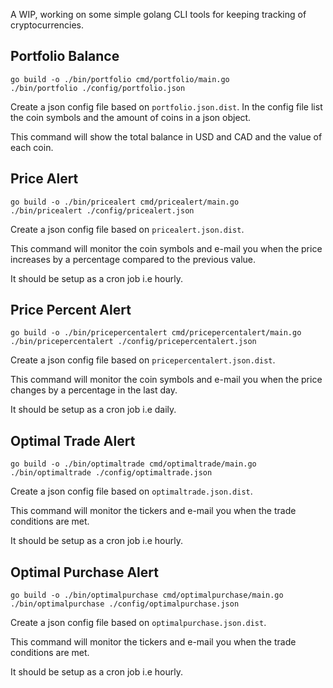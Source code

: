 A WIP, working on some simple golang CLI tools for keeping tracking of cryptocurrencies.

Portfolio Balance
-----------------

```
go build -o ./bin/portfolio cmd/portfolio/main.go
./bin/portfolio ./config/portfolio.json
```

Create a json config file based on `portfolio.json.dist`.
In the config file list the coin symbols and the amount of coins in a json object.

This command will show the total balance in USD and CAD and the value of each coin.


Price Alert
-----------

```
go build -o ./bin/pricealert cmd/pricealert/main.go
./bin/pricealert ./config/pricealert.json
```

Create a json config file based on `pricealert.json.dist`.

This command will monitor the coin symbols and e-mail you when the price increases by a percentage compared to the previous value.

It should be setup as a cron job i.e hourly.

Price Percent Alert
-----------

```
go build -o ./bin/pricepercentalert cmd/pricepercentalert/main.go
./bin/pricepercentalert ./config/pricepercentalert.json
```

Create a json config file based on `pricepercentalert.json.dist`.

This command will monitor the coin symbols and e-mail you when the price changes by a percentage in the last day.

It should be setup as a cron job i.e daily.

Optimal Trade Alert
-----------

```
go build -o ./bin/optimaltrade cmd/optimaltrade/main.go
./bin/optimaltrade ./config/optimaltrade.json
```

Create a json config file based on `optimaltrade.json.dist`.

This command will monitor the tickers and e-mail you when the trade conditions are met.

It should be setup as a cron job i.e hourly.

Optimal Purchase Alert
-----------

```
go build -o ./bin/optimalpurchase cmd/optimalpurchase/main.go
./bin/optimalpurchase ./config/optimalpurchase.json
```

Create a json config file based on `optimalpurchase.json.dist`.

This command will monitor the tickers and e-mail you when the trade conditions are met.

It should be setup as a cron job i.e hourly.

